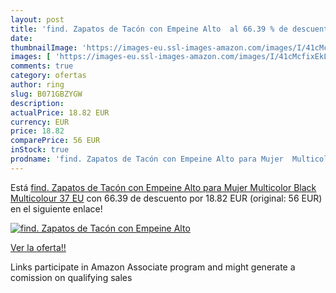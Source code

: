 ```yaml
---
layout: post
title: 'find. Zapatos de Tacón con Empeine Alto  al 66.39 % de descuento'
date: 
thumbnailImage: 'https://images-eu.ssl-images-amazon.com/images/I/41cMcfixEkL._SL200_.jpg'
images: [ 'https://images-eu.ssl-images-amazon.com/images/I/41cMcfixEkL._SL200_.jpg' ]
comments: true
category: ofertas
author: ring
slug: B071GBZYGW
description:
actualPrice: 18.82 EUR
currency: EUR
price: 18.82
comparePrice: 56 EUR
inStock: true
prodname: 'find. Zapatos de Tacón con Empeine Alto para Mujer  Multicolor  Black Multicolour   37 EU'
---
```


Está [find. Zapatos de Tacón con Empeine Alto para Mujer  Multicolor  Black Multicolour   37 EU](https://www.amazon.es/dp/B071GBZYGW/?tag=tolees-21) con 66.39 de descuento por 18.82 EUR (original: 56 EUR) en el siguiente enlace!

[![find. Zapatos de Tacón con Empeine Alto ](https://images-eu.ssl-images-amazon.com/images/I/41cMcfixEkL._SL200_.jpg)](https://www.amazon.es/dp/B071GBZYGW/?tag=tolees-21)

[Ver la oferta!!](https://www.amazon.es/dp/B071GBZYGW/?tag=tolees-21)

Links participate in Amazon Associate program and might generate a comission on qualifying sales


